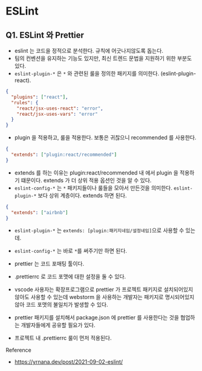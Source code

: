 # ESLint

## Q1. ESLint 와 Prettier

- eslint 는 코드을 정적으로 분석한다. 규칙에 어긋나지않도록 돕는다.
- 팀의 컨벤션을 유지하는 기능도 있지만, 최신 트렌드 문법을 지원하기 위한 부분도 있다.
- `eslint-plugin-*` 은 `*` 와 관련된 룰을 정의한 패키지를 의미한다. (eslint-plugin-react).

```json
{
  "plugins": ["react"],
  "rules": {
    "react/jsx-uses-react": "error",
    "react/jsx-uses-vars": "error"
  }
}
```

- plugin 을 적용하고, 룰을 적용한다. 보통은 귀찮으니 recommended 를 사용한다.

```json
{
  "extends": ["plugin:react/recommended"]
}
```

- extends 를 하는 이유는 plugin:react/recommended 내 에서 plugin 을 적용하기 떄문이다. extends 가 더 상위 적용 옵션인 것을 알 수 있다.
- `eslint-config-*` 는 `*` 패키지들이나 룰들을 모아서 만든것을 의미한다. `eslint-plugin-*` 보다 상위 계층이다. extends 하면 된다.

```json
{
  "extends": ["airbnb"]
}
```

- `eslint-plugin-*` 는 `extends: [plugin:패키지네임/설정네임]`으로 사용할 수 있는데.
- `eslint-config-*` 는 바로 `*`를 써주기만 하면 된다.

- prettier 는 코드 포매팅 툴이다.
- .prettierrc 로 코드 포맷에 대한 설정을 둘 수 있다.
- vscode 사용자는 확장프로그램으로 prettier 가 프로젝트 패키지로 설치되어있지않아도 사용할 수 있는데 webstorm 을 사용하는 개발자는 패키지로 명시되어있지않아 코드 포맷의 불일치가 발생할 수 있다.
- prettier 패키지를 설치해서 package.json 에 prettier 를 사용한다는 것을 협업하는 개발자들에게 공유할 필요가 있다.
- 프로젝트 내 .prettierrc 룰이 먼저 적용된다.

Reference

- <https://yrnana.dev/post/2021-09-02-eslint/>
